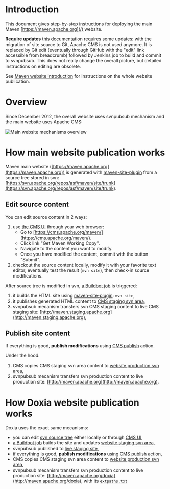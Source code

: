 <!--
Licensed to the Apache Software Foundation (ASF) under one
or more contributor license agreements.  See the NOTICE file
distributed with this work for additional information
regarding copyright ownership.  The ASF licenses this file
to you under the Apache License, Version 2.0 (the
"License"); you may not use this file except in compliance
with the License.  You may obtain a copy of the License at

http://www.apache.org/licenses/LICENSE-2.0

Unless required by applicable law or agreed to in writing,
software distributed under the License is distributed on an
"AS IS" BASIS, WITHOUT WARRANTIES OR CONDITIONS OF ANY
KIND, either express or implied.  See the License for the
specific language governing permissions and limitations
under the License.
-->

# Introduction

This document gives step-by-step instructions for deploying the main Maven [https://maven.apache.org](/) website.

**Require updates** this documentation requires some updates: with the migration of site source to Git, Apache CMS is not used anymore. It is replaced by Git edit (eventually through GitHub with the "edit" link accessible from breadcrumb) followed by Jenkins job to build and commit to svnpubsub. This does not really change the overall picture, but detailed instructions on editing are obsolete.

See [Maven website introduction](./index.html) for instructions on the whole website publication.

# Overview

Since December 2012, the overall website uses svnpubsub mechanism and the main website uses Apache CMS:

![Main website mechanisms overview](main-website.png)

# How main website publication works

Maven main website ([https://maven.apache.org](https://maven.apache.org)) is generated with [maven-site-plugin](/plugins/maven-site-plugin) from a source tree stored in svn: [https://svn.apache.org/repos/asf/maven/site/trunk](https://svn.apache.org/repos/asf/maven/site/trunk).

## Edit source content

You can edit source content in 2 ways:

1. use [the CMS UI](https://cms.apache.org/maven/) through your web browser:
   - Go to [https://cms.apache.org/maven/](https://cms.apache.org/maven/).
   - Click link "Get Maven Working Copy".
   - Navigate to the content you want to modify.
   - Once you have modified the content, commit with the button "Submit".
2. checkout the source content locally, modify it with your favorite text editor, eventually test the result (`mvn site`), then check-in source modifications.

After source tree is modified in svn, [a Buildbot job](http://ci.apache.org/builders/maven-site-staging) is triggered:

1. it builds the HTML site using [maven-site-plugin](/plugins/maven-site-plugin): `mvn site`,
2. it publishes generated HTML content to [CMS staging svn area](https://svn.apache.org/repos/infra/websites/staging/maven/trunk/content/),
3. svnpubsub mecanism transfers svn CMS staging content to live CMS staging site: [http://maven.staging.apache.org](http://maven.staging.apache.org),

## Publish site content

If everything is good, **publish modifications** using [CMS publish](https://cms.apache.org/maven/publish) action.

Under the hood:

1. CMS copies CMS staging svn area content to [website production svn area](https://svn.apache.org/repos/infra/websites/production/maven/content/),
2. svnpubsub mecanism transfers svn production content to live production site: [http://maven.apache.org](http://maven.apache.org).

# How Doxia website publication works

Doxia uses the exact same mecanisms:

- you can edit [svn source tree](https://svn.apache.org/repos/asf/maven/doxia/site/trunk) either locally or through [CMS UI](https://cms.apache.org/maven-doxia/),
- [a Buildbot job](http://ci.apache.org/builders/maven-doxia-site-staging) builds the site and updates [website staging svn area](https://svn.apache.org/repos/infra/websites/staging/maven-doxia/trunk/content/),
- svnpubsub published to [live staging site](http://maven-doxia.staging.apache.org),
- if everything is good, **publish modifications** using [CMS publish](https://cms.apache.org/maven-doxia/publish) action,
- CMS copies CMS staging svn area content to [website production svn area](https://svn.apache.org/repos/infra/websites/production/maven-doxia/content/),
- svnpubsub mecanism transfers svn production content to live production site: [http://maven.apache.org/doxia](http://maven.apache.org/doxia), with its [`extpaths.txt`](/doxia/extpaths.txt)

